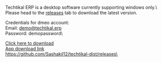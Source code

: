 Techtikal ERP is a desktop software currently supporting windows only.\ Please head to the [releases](https://github.com/Sashakil12/techtikal-dist/releases) tab to download the latest version.


Credentials for dmeo account:\
Email: demo@techtikal.erp\
Password: demopassword\


[Click here to download](https://github.com/Sashakil12/techtikal-dist/releases)\
[App download link](https://github.com/Sashakil12/techtikal-dist/releases)\
https://github.com/Sashakil12/techtikal-dist/releases\

